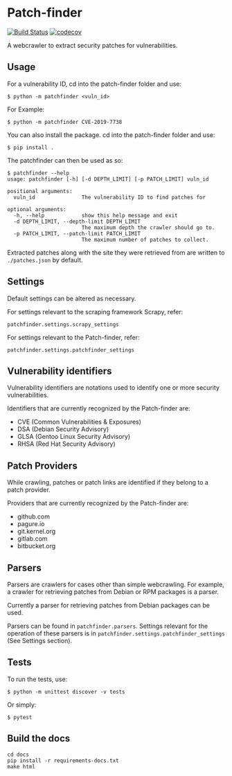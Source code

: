 # Patch-finder
[![Build Status](https://travis-ci.com/PatchPorting/patch-finder.svg?branch=master)](https://travis-ci.com/PatchPorting/patch-finder)
[![codecov](https://codecov.io/gh/PatchPorting/patch-finder/branch/master/graph/badge.svg)](https://codecov.io/gh/PatchPorting/patch-finder)

A webcrawler to extract security patches for vulnerabilities.

## Usage

For a vulnerability ID, cd into the patch-finder folder and use:

`$ python -m patchfinder <vuln_id>`

For Example:

`$ python -m patchfinder CVE-2019-7738`

You can also install the package. cd into the patch-finder folder and use:

`$ pip install .`

The patchfinder can then be used as so:

```
$ patchfinder --help
usage: patchfinder [-h] [-d DEPTH_LIMIT] [-p PATCH_LIMIT] vuln_id

positional arguments:
  vuln_id               The vulnerability ID to find patches for

optional arguments:
  -h, --help            show this help message and exit
  -d DEPTH_LIMIT, --depth-limit DEPTH_LIMIT
                        The maximum depth the crawler should go to.
  -p PATCH_LIMIT, --patch-limit PATCH_LIMIT
                        The maximum number of patches to collect.

```

Extracted patches along with the site they were retrieved from are written to `./patches.json` by default.

## Settings

Default settings can be altered as necessary.

For settings relevant to the scraping framework Scrapy, refer:

`patchfinder.settings.scrapy_settings`

For settings relevant to the Patch-finder, refer:

`patchfinder.settings.patchfinder_settings`

## Vulnerability identifiers

Vulnerability identifiers are notations used to identify one or more security vulnerabilities.

Identifiers that are currently recognized by the Patch-finder are:

- CVE (Common Vulnerabilities & Exposures)
- DSA (Debian Security Advisory)
- GLSA (Gentoo Linux Security Advisory)
- RHSA (Red Hat Security Advisory)

## Patch Providers

While crawling, patches or patch links are identified if they belong to a patch provider.

Providers that are currently recognized by the Patch-finder are:

- github.com
- pagure.io
- git.kernel.org
- gitlab.com
- bitbucket.org

## Parsers

Parsers are crawlers for cases other than simple webcrawling. For example, a crawler for retrieving patches from Debian or RPM packages is a parser.

Currently a parser for retrieving patches from Debian packages can be used.

Parsers can be found in `patchfinder.parsers`. Settings relevant for the operation of these parsers is in `patchfinder.settings.patchfinder_settings` (See Settings section).

## Tests

To run the tests, use:

`$ python -m unittest discover -v tests`

Or simply:

`$ pytest`

## Build the docs

```
cd docs
pip install -r requirements-docs.txt
make html
```
